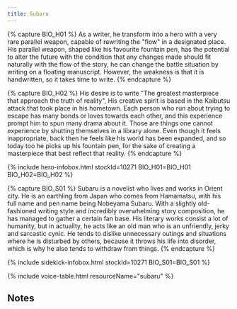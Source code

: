 ```yaml
---
title: Subaru
---
```


{% capture BIO_H01 %}
As a writer, he transform into a hero with a very rare parallel weapon, capable of rewriting the "flow" in a designated place.
His parallel weapon, shaped like his favourite fountain pen, has the potential to alter the future with the condition that any changes made should fit naturally with the flow of the story, he can change the battle situation by writing on a floating manuscript.
However, the weakness is that it is handwritten, so it takes time to write.
{% endcapture %}

{% capture BIO_H02 %}
His desire is to write "The greatest masterpiece that approach the truth of reality", His creative spirit is based in the Kaibutsu attack that took place in his hometown.
Each person who run about trying to escape has many bonds or loves towards each other, and this experience prompt him to spun many drama about it.
Those are things one cannot experience by shutting themselves in a library alone.
Even though it feels inappropriate, back then he feels like his world has been expanded,
and so today too he picks up his fountain pen, for the sake of creating a masterpiece that best reflect that reality.
{% endcapture %}

{% include hero-infobox.html stockId=10271 BIO_H01=BIO_H01 BIO_H02=BIO_H02 %}

{% capture BIO_S01 %}
Subaru is a novelist who lives and works in Orient city. He is an earthling from Japan who comes from Hamamatsu, with his full name and pen name being Nobeyama Subaru. With a slightly old-fashioned writing style and incredibly overwhelming story composition, he has managed to gather a certain fan base. His literary works consist a lot of humanity, but in actuality, he acts like an old man who is an unfriendly, jerky and sarcastic cynic. 
He tends to dislike unnecessary outings and situations where he is disturbed by others, because it throws his life into disorder, which is why he also tends to withdraw from things.
{% endcapture %}

{% include sidekick-infobox.html stockId=10271 BIO_S01=BIO_S01 %}

{% include voice-table.html resourceName="subaru"
%}

## Notes
